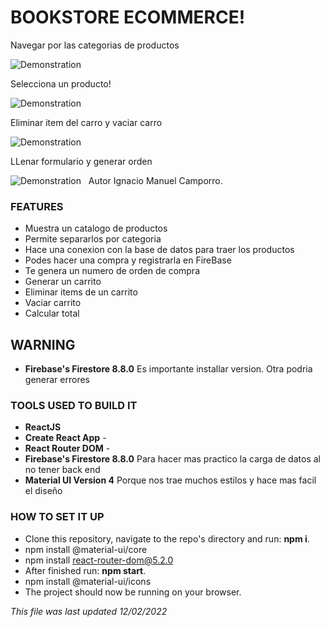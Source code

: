 # BOOKSTORE ECOMMERCE!

Navegar por las categorias de productos

![Demonstration](https://media.giphy.com/media/EmGYEo8tMghsVxDEKJ/giphy.gif)

Selecciona un producto!

![Demonstration](https://media.giphy.com/media/2hTw3kFyctar7sYdVR/giphy.gif)

Eliminar item del carro y vaciar carro

![Demonstration](https://media.giphy.com/media/QyPe8PxccqKv4ya128/giphy.gif)

LLenar formulario y generar orden

![Demonstration](https://media.giphy.com/media/FBOgsPOQPq32yNAFX3/giphy.gif)
​
​
Autor Ignacio Manuel Camporro.
​

### FEATURES​

- Muestra un catalogo de productos
- Permite separarlos por categoria
- Hace una conexion con la base de datos para traer los productos
- Podes hacer una compra y registrarla en FireBase
- Te genera un numero de orden de compra
- Generar un carrito
- Eliminar items de un carrito
- Vaciar carrito
- Calcular total
  ​
## WARNING 
- **Firebase's Firestore 8.8.0** Es importante installar version. Otra podria generar errores

### TOOLS USED TO BUILD IT ​

- **ReactJS**
- **Create React App** -
- **React Router DOM** -
- **Firebase's Firestore 8.8.0** Para hacer mas practico la carga de datos al no tener back end
- **Material UI Version 4** Porque nos trae muchos estilos y hace mas facil el diseño
  ​

### HOW TO SET IT UP​

- Clone this repository, navigate to the repo's directory and run: **npm i**.
- npm install @material-ui/core
- npm install react-router-dom@5.2.0
- After finished run: **npm start**.
- npm install @material-ui/icons
- The project should now be running on your browser.

_This file was last updated 12/02/2022_
